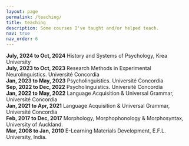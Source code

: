 ```yaml
---
layout: page
permalink: /teaching/
title: teaching
description: Some courses I've taught and/or helped teach.
nav: true
nav_order: 6
---
```

**July, 2024 to Oct, 2024** History and Systems of Psychology, Krea University<br>
**July, 2023 to Oct, 2023**  Research Methods in Experimental Neurolinguistics. Université Concordia<br>
**Jan, 2023 to May, 2023** Psycholinguistics. Université Concordia<br>
**Sep, 2022 to Dec, 2022** Psycholinguistics. Université Concordia<br>
**Jan, 2022 to May, 2022** Language Acquisition & Universal Grammar, Université Concordia<br>
**Jan, 2021 to Apr, 2021** Language Acquisition & Universal Grammar, Université Concordia<br>
**Feb, 2017 to Dec, 2017** Morphology, Morphophonology & Morphosyntax, University of Auckland.<br>
**Mar, 2008 to Jan, 2010** E-Learning Materials Development, E.F.L. University, India.<br>

